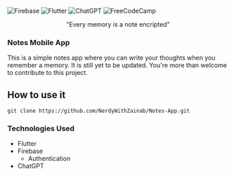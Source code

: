 ![Firebase](https://img.shields.io/badge/Firebase-039BE5?style=for-the-badge&logo=Firebase&logoColor=white)
![Flutter](https://img.shields.io/badge/Flutter-%2302569B.svg?style=for-the-badge&logo=Flutter&logoColor=white)
![ChatGPT](https://img.shields.io/badge/chatGPT-74aa9c?style=for-the-badge&logo=openai&logoColor=white)
![FreeCodeCamp](https://img.shields.io/badge/Freecodecamp-%23123.svg?&style=for-the-badge&logo=freecodecamp&logoColor=green)



<p align="center">"Every memory is a note encripted"</p>

### Notes Mobile App

This is a simple notes app where you can write your thoughts when you remember a memory. It is still yet to be updated. You're more than welcome to contribute to this project.

## How to use it
```
git clone https://github.com/NerdyWithZainab/Notes-App.git
```

### Technologies Used
- Flutter
- Firebase
    - Authentication
- ChatGPT
